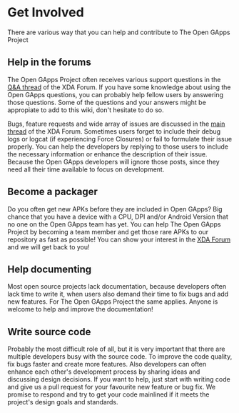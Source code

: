 # Get Involved

There are various way that you can help and contribute to The Open GApps Project

## Help in the forums
The Open GApps Project often receives various support questions in the [Q&A thread](forum.xda-developers.com/android/help/Open-GApps-QA-t3124506) of the XDA Forum. If you have some knowledge about using the Open GApps questions, you can probably help fellow users by answering those questions. Some of the questions and your answers might be appropiate to add to this wiki, don't hesitate to do so.

Bugs, feature requests and wide array of issues are discussed in the [main thread](http://forum.xda-developers.com/android/software/Open-GApps-t3098071) of the XDA Forum. Sometimes users forget to include their debug logs or logcat (if experiencing Force Closures) or fail to formulate their issue properly. You can help the developers by replying to those users to include the necessary information or enhance the description of their issue. Because the Open GApps developers will ignore those posts, since they need all their time available to focus on development.

## Become a packager
Do you often get new APKs before they are included in Open GApps? Big chance that you have a device with a CPU, DPI and/or Android Version that no one on the Open GApps team has yet. You can help The Open GApps Project by becoming a team member and get those rare APKs to our repository as fast as possible! You can show your interest in the [XDA Forum](http://forum.xda-developers.com/android/software/Open-GApps-t3098071) and we will get back to you!

## Help documenting
Most open source projects lack documentation, because developers often lack time to write it, when users also demand their time to fix bugs and add new features. For The Open GApps Project the same applies. Anyone is welcome to help and improve the documentation!

## Write source code
Probably the most difficult role of all, but it is very important that there are multiple developers busy with the source code. To improve the code quality, fix bugs faster and create more features. Also developers can often enhance each other's development process by sharing ideas and discussing design decisions. If you want to help, just start with writing code and give us a pull request for your favourite new feature or bug fix. We promise to respond and try to get your code mainlined if it meets the project's design goals and standards.
